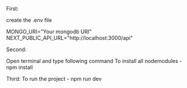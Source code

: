 

First:

create the .env file

MONGO_URI="Your mongodb URI"
NEXT_PUBLIC_API_URL="http://localhost:3000/api"

Second:

Open terminal and type following command
To install all nodemodules - npm install

Third:
To run the project - npm run dev
